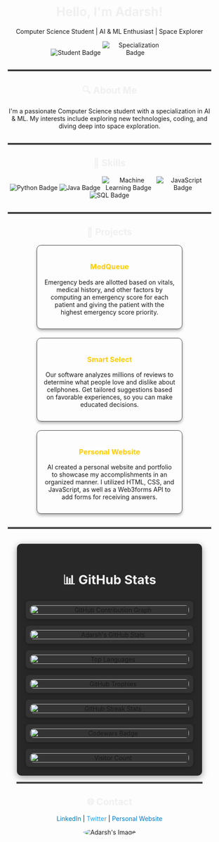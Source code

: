 <div align="center" style="max-width: 1200px; margin: 0 auto; padding: 20px;">
  <div style="margin-bottom: 30px;">
    <h1 style="color: #f0f0f0;">Hello, I'm Adarsh!</h1>
    <p>Computer Science Student | AI & ML Enthusiast | Space Explorer</p>
    <p>
      <img src="https://img.shields.io/badge/Computer_Science_Student-lightblue?style=flat&logo=github" alt="Student Badge" style="max-width: 150px;">
      <img src="https://img.shields.io/badge/Specialization-AI%20%26%20ML-lightgreen?style=flat&logo=github" alt="Specialization Badge" style="max-width: 150px;">
    </p>
  </div>

  <hr style="border: 0; border-top: 3px solid #444;">

  <div style="margin-bottom: 30px;">
    <h2 style="color: #f0f0f0;">🔍 About Me</h2>
    <p>I'm a passionate Computer Science student with a specialization in AI & ML. My interests include exploring new technologies, coding, and diving deep into space exploration.</p>
  </div>
  <hr style="border: 0; border-top: 3px solid #444;">

<div style="margin-bottom: 30px;">
  <h2 style="color: #f0f0f0;">💼 Skills</h2>
  <div>
    <img src="https://img.shields.io/badge/Python-Programming_Language-lightblue?style=flat&logo=python" alt="Python Badge" style="max-width: 120px;">
    <img src="https://img.shields.io/badge/Java-Programming_Language-lightgreen?style=flat&logo=java" alt="Java Badge" style="max-width: 120px;">
    <img src="https://img.shields.io/badge/Machine_Learning-ML-lightyellow?style=flat&logo=google" alt="Machine Learning Badge" style="max-width: 120px;">
    <img src="https://img.shields.io/badge/JavaScript-Programming_Language-lightcoral?style=flat&logo=javascript" alt="JavaScript Badge" style="max-width: 120px;">
    <img src="https://img.shields.io/badge/SQL-Database-lightpurple?style=flat&logo=sql" alt="SQL Badge" style="max-width: 120px;">
  </div>
</div>
  <hr style="border: 0; border-top: 3px solid #444;">

  <div style="margin-bottom: 30px;">
    <h2 style="color: #f0f0f0;">🚀 Projects</h2>
    <div style="display: flex; flex-wrap: wrap; justify-content: center; gap: 20px;">
      <div style="background: rgba(255, 255, 255, 0.1); border: 1px solid #444; border-radius: 10px; padding: 15px; box-shadow: 0 4px 6px rgba(0, 0, 0, 0.3); text-align: center; transition: transform 0.3s, box-shadow 0.3s; max-width: 300px;">
        <a href="https://github.com/Adarshv0524/MedQueue" style="text-decoration: none; color: inherit;">
          <h3 style="color: #ffcc00;">MedQueue</h3>
          <p>Emergency beds are allotted based on vitals, medical history, and other factors by computing an emergency score for each patient and giving the patient with the highest emergency score priority.</p>
        </a>
      </div>
      <div style="background: rgba(255, 255, 255, 0.1); border: 1px solid #444; border-radius: 10px; padding: 15px; box-shadow: 0 4px 6px rgba(0, 0, 0, 0.3); text-align: center; transition: transform 0.3s, box-shadow 0.3s; max-width: 300px;">
        <a href="https://github.com/Adarshv0524/Smart-Select" style="text-decoration: none; color: inherit;">
          <h3 style="color: #ffcc00;">Smart Select</h3>
          <p>Our software analyzes millions of reviews to determine what people love and dislike about cellphones. Get tailored suggestions based on favorable experiences, so you can make educated decisions.</p>
        </a>
      </div>
      <div style="background: rgba(255, 255, 255, 0.1); border: 1px solid #444; border-radius: 10px; padding: 15px; box-shadow: 0 4px 6px rgba(0, 0, 0, 0.3); text-align: center; transition: transform 0.3s, box-shadow 0.3s; max-width: 300px;">
        <a href="https://github.com/Adarshv0524/Portfolio" style="text-decoration: none; color: inherit;">
          <h3 style="color: #ffcc00;">Personal Website</h3>
          <p>AI created a personal website and portfolio to showcase my accomplishments in an organized manner. I utilized HTML, CSS, and JavaScript, as well as a Web3forms API to add forms for receiving answers.</p>
        </a>
      </div>
    </div>
  </div>



  <hr style="border: 0; border-top: 3px solid #444;">

<div align="center" style="max-width: 1200px; margin: 0 auto; padding: 20px;">
  <div style="width: 90%; max-width: 1200px; margin: 0 auto; padding: 20px; background-color: #282828; border-radius: 10px; box-shadow: 0 4px 15px rgba(0, 0, 0, 0.4);">
    <h2 style="font-size: 1.8rem; text-align: center; margin-bottom: 20px; color: #f0f0f0;">📊 GitHub Stats</h2>
    <div style="display: grid; grid-template-columns: repeat(auto-fit, minmax(200px, 1fr)); gap: 15px;">
      <div style="background-color: #333; padding: 10px; border-radius: 8px; box-shadow: 0 2px 10px rgba(0, 0, 0, 0.3); transition: transform 0.3s ease-in-out, box-shadow 0.3s ease-in-out;">
        <img src="https://github-readme-activity-graph.vercel.app/graph?username=Adarshv0524&theme=react-dark" alt="GitHub Contribution Graph" style="width: 100%; height: auto; border-radius: 8px;">
      </div>
      <div style="background-color: #333; padding: 10px; border-radius: 8px; box-shadow: 0 2px 10px rgba(0, 0, 0, 0.3); transition: transform 0.3s ease-in-out, box-shadow 0.3s ease-in-out;">
        <img src="https://github-readme-stats.vercel.app/api?username=Adarshv0524&show_icons=true&hide_title=true&count_private=true" alt="Adarsh's GitHub Stats" style="width: 100%; height: auto; border-radius: 8px;">
      </div>
      <div style="background-color: #333; padding: 10px; border-radius: 8px; box-shadow: 0 2px 10px rgba(0, 0, 0, 0.3); transition: transform 0.3s ease-in-out, box-shadow 0.3s ease-in-out;">
        <img src="https://github-readme-stats.vercel.app/api/top-langs/?username=Adarshv0524&layout=compact" alt="Top Languages" style="width: 100%; height: auto; border-radius: 8px;">
      </div>
      <div style="background-color: #333; padding: 10px; border-radius: 8px; box-shadow: 0 2px 10px rgba(0, 0, 0, 0.3); transition: transform 0.3s ease-in-out, box-shadow 0.3s ease-in-out;">
        <img src="https://github-profile-trophy.vercel.app/?username=Adarshv0524&theme=onestar&margin-w=15&margin-h=15" alt="GitHub Trophies" style="width: 100%; height: auto; border-radius: 8px;">
      </div>
      <div style="background-color: #333; padding: 10px; border-radius: 8px; box-shadow: 0 2px 10px rgba(0, 0, 0, 0.3); transition: transform 0.3s ease-in-out, box-shadow 0.3s ease-in-out;">
        <img src="https://github-readme-streak-stats.herokuapp.com/?user=Adarshv0524&theme=dark&date_format=M%20j%5B%2C%20Y%5D" alt="GitHub Streak Stats" style="width: 100%; height: auto; border-radius: 8px;">
      </div>
      <div style="background-color: #333; padding: 10px; border-radius: 8px; box-shadow: 0 2px 10px rgba(0, 0, 0, 0.3); transition: transform 0.3s ease-in-out, box-shadow 0.3s ease-in-out;">
        <img src="https://www.codewars.com/users/Adarshv0524/badges/large" alt="Codewars Badge" style="width: 100%; height: auto; border-radius: 8px;">
      </div>
  <div style="background-color: #333; padding: 10px; border-radius: 8px; box-shadow: 0 2px 10px rgba(0, 0, 0, 0.3); transition: transform 0.3s ease-in-out, box-shadow 0.3s ease-in-out;">
    <a href="https://visitor-badge.glitch.me/badge?page_id=Adarshv0524.visitor-badge" target="_blank" style="text-decoration: none; color: inherit;">
      <img src="https://visitor-badge.glitch.me/badge?page_id=Adarshv0524.visitor-badge" alt="Visitor Count" style="width: 100%; height: auto; border-radius: 8px;">
    </a>
  </div>

  </div>
</div>


  <hr style="border: 0; border-top: 3px solid #444;">

  <div style="margin-bottom: 30px;">
    <h2 style="color: #f0f0f0;">🌐 Contact</h2>
    <p>
      <a href="https://www.linkedin.com/in/Adarshv0524" style="text-decoration: none; color: #0077b5;">LinkedIn</a> |
      <a href="https://twitter.com/Adarshv0524" style="text-decoration: none; color: #1da1f2;">Twitter</a> |
      <a href="https://adarshv0524.github.io/Portfolio/" style="text-decoration: none; color: #007acc;">Personal Website</a>
    </p>
    <img src="https://linktoyourimage.com/image.jpg" alt="Adarsh's Image" style="max-width: 200px; border-radius: 50%;">
  </div>
</div>
